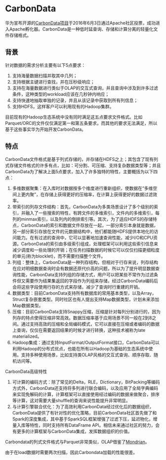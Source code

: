 # CarbonData

华为宣布开源的[CarbonData项目](https://github.com/apache/incubator-carbondata)于2016年6月3日通过Apache社区投票，成功进入Apache孵化器。CarbonData是一种低时延查询、存储和计算分离的轻量化文件存储格式。

## 背景

针对数据的需求分析主要有以下5点要求：

1. 支持海量数据扫描并取其中几列；
2. 支持根据主键进行查找，并在压秒级响应；
3. 支持在海量数据进行类似于OLAP的交互式查询，并且查询中涉及到许多过滤条件，这种类型的workload应该在几秒钟内响应；
4. 支持快速地抽取单独的记录，并且从该记录中获取到所有列信息；
5. 支持HDFS，这样客户可以利用现有的Hadoop集群。

目前现有的Hadoop生态系统中没有同时满足这五点要求文件格式。比如Parquet/ORC的文件仅仅满足第一和第五条要求，而其他的要求无法满足，所以基于这些事实华为开始开发CarbonData。
  
## 特点

CarbonData文件格式是基于列式存储的，并存储在HDFS之上；其包含了现有列式存储文件格式的许多有点，比如：可分割、可压缩、支持复杂数据类型等；并且CarbonData为了解决上面5点要求，加入了许多独特的特性，主要概括为以下四点：

1. 多维数据聚集：在入库时对数据按多个维度进行重新组织，使数据在“多维空间上更内聚”，在存储上获得更好的压缩率，在计算上获得更好的数据过滤效率。
2. 带索引的列存文件结构：首先，CarbonData为多类场景设计了多个级别的索引，并融入了一些搜索的特性，有跨文件的多维索引，文件内的多维索引，每列的minmax索引，以及列内的倒排索引等。其次，为了适应HDFS的存储特点，CarbonData的索引和数据文件存放在一起，一部分索引本身就是数据，另一部分索引存放在文件的元数据结构中，他们都能随HDFS提供本地化的访问能力。在有过滤的查询中，它可以显著地加速查询性能，减少I/O和CPU资源。CarbonData的索引由多级索引组成，处理框架可以利用这些索引信息来减少调度和一些处理的开销；在任务扫描数据的时候它可以仅仅扫描更细粒度的单元(称为blocklet)，而不需要扫描整个文件。
3. 列组：整体上，CarbonData是一种列存结构，但相对于行存来说，列存结构在应对明细数据查询时会有数据还原代价高的问题，所以为了提升明显数据查询性能，CarbonData支持列组的存储方式，用户可以把某些不常作为过滤条件但又需要作为结果集返回的字段作为列组来存储，经过CarbonData编码后会将这些字段使用行存的方式来存储，减少了查询时行重建的开销。
4. 数据类型：目前CarbonData支持所有数据库的常用基本类型，以及Array，Struct复杂嵌套类型。同时社区也有人提出支持Map数据类型，计划未来添加Map数据类型。
5. 压缩：目前CarbonData支持Snappy压缩，压缩是针对每列分别进行的，因为列存的特点使得压缩非常高效。数据压缩率基于应用场景不同一般在2到8之间。通过支持高效的压缩和全局编码模式，它可以直接在压缩或者编码的数据上查询，仅仅在需要返回结果的时候才进行转换，这种技术被称为late materialized。
6. Hadoop集成：通过支持InputFormat/OutputFormat接口，CarbonData可以利用Hadoop的分布式优点，也能在所有以Hadoop为基础的生态系统中使用。支持多种使用场景，比如支持类OLAP风格的交互式查询、顺序存取、随机访问等。

CarbonData高级特性

1. 可计算的编码方式：除了常见的Delta，RLE，Dictionary，BitPacking等编码方式外，CarbonData还支持将多列进行联合编码，以及应用了全局字典编码来实现免解码的计算，计算框架可以直接使用经过编码的数据来做聚合，排序等计算，这对需要大量shuffle的查询来说性能提升非常明显。
2. 与计算引擎联合优化：为了高效利用CarbonData经过优化后的数据组织，CarbonData提供了有针对性的优化策略，目前CarbonData社区首先做了和Spark的深度集成，其中基于SparkSQL框架增强了过滤下压，延迟物化，增量入库等特性，同时支持所有DataFrame API。相信未来通过社区的努力，会有更多的计算框架与CarbonData集成，发挥数据组织的价值。


 
Carbondata的列式文件格式与Parquet非常类似，OLAP借鉴了[Mondrian](http://community.pentaho.com/projects/mondrian/)。

由于在load数据时需要两次扫描，因此Carbondata加载的性能很差。


